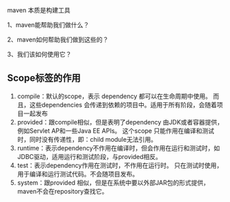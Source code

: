 maven 本质是构建工具

1、maven能帮助我们做什么？

2、maven如何帮助我们做到这些的？

3、我们该如何使用它？

##


## Scope标签的作用
1. compile：默认的scope，表示 dependency 都可以在生命周期中使用。
  而且，这些dependencies 会传递到依赖的项目中。适用于所有阶段，会随着项目一起发布
2. provided：跟compile相似，但是表明了dependency 由JDK或者容器提供，例如Servlet AP和一些Java EE APIs。
  这个scope 只能作用在编译和测试时，同时没有传递性，即：child module无法引用。 
3. runtime：表示dependency不作用在编译时，但会作用在运行和测试时，如JDBC驱动，适用运行和测试阶段，与provided相反。 
4. test：表示dependency作用在测试时，不作用在运行时。 只在测试时使用，用于编译和运行测试代码。不会随项目发布。 
5. system：跟provided 相似，但是在系统中要以外部JAR包的形式提供，maven不会在repository查找它。